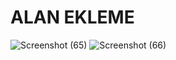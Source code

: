 # ALAN EKLEME
![Screenshot (65)](https://user-images.githubusercontent.com/83767839/206658630-baa6723c-f676-4451-963d-b69b2ec6c28b.png)
![Screenshot (66)](https://user-images.githubusercontent.com/83767839/206658683-192ef4cf-68f9-4b74-8388-72b3da2f211f.png)
